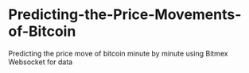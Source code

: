 # Predicting-the-Price-Movements-of-Bitcoin
Predicting the price move of bitcoin minute by minute using Bitmex Websocket for data
